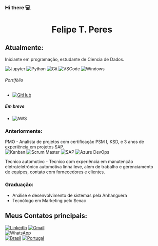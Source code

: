 ### Hi there 💻
<h1 align="center">Felipe T. Peres</h1>

## Atualmente: 
Iniciante em programação, estudante de Ciencia de Dados.


![Jupyter](https://img.shields.io/badge/Jupyter-gray?style=flat-squareflat-square&logo=Jupyter)
![Python](https://img.shields.io/badge/-Python-gray?style=flat-squareflat-square&logo=Python)
![Git](https://img.shields.io/badge/-Git-gray?style=flat-squareflat-square&logo=Git)
![VSCode](https://img.shields.io/badge/-VSCode-gray?style=flat-squareflat-square&logo=visualstudiocode&logoColor=blue)
![Windows](https://img.shields.io/badge/-Windows-gray?style=flat-squareflat-square&logo=windows&logoColor=)
###### Portifólio
- [![GitHub](https://img.shields.io/badge/-GitHub-gray?style=flat-squareflat-square&logo=GitHub)](https://github.com/felipe-t-peres)

##### Em breve<br>
- ![AWS](https://img.shields.io/badge/-AWS-gray?style=flat-squareflat-square&logo=amazon-aws)

### Anteriormente: 
PMO - Analista de projetos com certificação PSM I, KSD, e 3 anos de experiência em projetos SAP.
<br>
![Kanban](https://img.shields.io/badge/-Kanban-gray?style=flat-squareflat-square&logo=kanban)
![Scrum Master](https://img.shields.io/badge/Scrum%20Master-gray?-style=for-the-badge)
![SAP](https://img.shields.io/badge/-SAP-gray?style=flat-squareflat-square&logo=sap)
![Azure DevOps](https://img.shields.io/badge/Azure%20DevOps-gray?style=flat-squareflat-square&logo=azure-devops)
</br>


Técnico automotivo - Técnico com experiência em manutenção eletro/eletrônico automotiva linha leve, alem de trabalho e gerenciamento de equipes, contato com fornecedores e clientes.

### Graduação:

- Análise e desenvolvimento de sistemas pela Anhanguera
- Tecnólogo em Marketing pelo Senac


## Meus Contatos principais:
 

<div>

[![LinkedIn](https://img.shields.io/badge/Felipe_Tomatis_Peres-0077B5?-style=for-the-badge&logo=linkedin&logoColor=white)](https://www.linkedin.com/in/felipe-tomatis-peres/) 
[![Gmail](https://img.shields.io/badge/felipe.tomatis@gmail.com-white?-style=for-the-badge&logo=gmail&color=white&labelWidth=2)](felipe.tomatis@gmail.com)<br>
![WhatsApp](https://img.shields.io/badge/WhatsApp-25D366?-style=for-the-badge&logo=whatsapp&logoColor=white)<br>
[![Brasil](https://img.shields.io/badge/🇧🇷-0052B4?-style=for-the-badge)](+55(51)981180021)
[![Portugal](https://img.shields.io/badge/🇵🇹-008000?-style=for-the-badge)]((+351)964622466)

</div>
<!--
**felipe-t-peres/felipe-t-peres** is a ✨ _special_ ✨ repository because its `README.md` (this file) appears on your GitHub profile.

Here are some ideas to get you started:

- 🔭 I’m currently working on ...
- 🌱 I’m currently learning ...
- 👯 I’m looking to collaborate on ...
- 🤔 I’m looking for help with ...
- 💬 Ask me about ...
- 📫 How to reach me: ...
- 😄 Pronouns: ...
- ⚡ Fun fact: ...
-->
